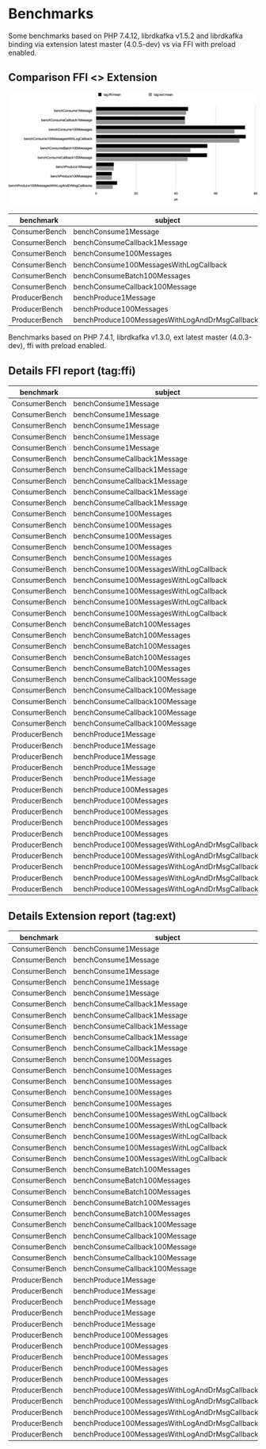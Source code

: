 # Benchmarks

Some benchmarks based on PHP 7.4.12, librdkafka v1.5.2 and librdkafka binding via extension latest master (4.0.5-dev) vs via FFI with preload enabled.

## Comparison FFI <> Extension

![benchmarks](img/benchmarks.png)


| benchmark     | subject                                         | set | revs | tag:ffi:mean | tag:ext:mean |
|---------------|-------------------------------------------------|-----|------|--------------|--------------|
| ConsumerBench | benchConsume1Message                            | 0   | 100  | 46,107.726μs | 45,096.940μs |
| ConsumerBench | benchConsumeCallback1Message                    | 0   | 100  | 44,515.082μs | 44,588.154μs |
| ConsumerBench | benchConsume100Messages                         | 0   | 100  | 74,666.572μs | 69,413.848μs |
| ConsumerBench | benchConsume100MessagesWithLogCallback          | 0   | 100  | 75,043.452μs | 71,883.104μs |
| ConsumerBench | benchConsumeBatch100Messages                    | 0   | 100  | 55,729.572μs | 47,300.918μs |
| ConsumerBench | benchConsumeCallback100Message                  | 0   | 100  | 55,595.076μs | 45,853.820μs |
| ProducerBench | benchProduce1Message                            | 0   | 100  | 8,855.272μs  | 8,759.604μs  |
| ProducerBench | benchProduce100Messages                         | 0   | 100  | 7,908.822μs  | 7,849.658μs  |
| ProducerBench | benchProduce100MessagesWithLogAndDrMsgCallbacks | 0   | 100  | 10,502.396μs | 8,361.642μs  |

Benchmarks based on PHP 7.4.1, librdkafka v1.3.0, ext latest master (4.0.3-dev), ffi with preload enabled.

## Details FFI report (tag:ffi)

| benchmark     | subject                                         | set | revs | iter | mem_peak | time_rev     | comp_z_value | comp_deviation |
|---------------|-------------------------------------------------|-----|------|------|----------|--------------|--------------|----------------|
| ConsumerBench | benchConsume1Message                            | 0   | 100  | 0    | 488,488b | 47,685.410μs | +1.66σ       | +3.42%         |
| ConsumerBench | benchConsume1Message                            | 0   | 100  | 1    | 488,488b | 45,422.800μs | -0.72σ       | -1.49%         |
| ConsumerBench | benchConsume1Message                            | 0   | 100  | 2    | 488,488b | 46,199.460μs | +0.10σ       | +0.20%         |
| ConsumerBench | benchConsume1Message                            | 0   | 100  | 3    | 488,488b | 46,348.450μs | +0.25σ       | +0.52%         |
| ConsumerBench | benchConsume1Message                            | 0   | 100  | 4    | 488,488b | 44,882.510μs | -1.29σ       | -2.66%         |
| ConsumerBench | benchConsumeCallback1Message                    | 0   | 100  | 0    | 525,760b | 44,271.400μs | -0.22σ       | -0.55%         |
| ConsumerBench | benchConsumeCallback1Message                    | 0   | 100  | 1    | 525,760b | 43,337.760μs | -1.07σ       | -2.64%         |
| ConsumerBench | benchConsumeCallback1Message                    | 0   | 100  | 2    | 525,760b | 46,607.490μs | +1.90σ       | +4.70%         |
| ConsumerBench | benchConsumeCallback1Message                    | 0   | 100  | 3    | 525,760b | 44,085.260μs | -0.39σ       | -0.97%         |
| ConsumerBench | benchConsumeCallback1Message                    | 0   | 100  | 4    | 525,760b | 44,273.500μs | -0.22σ       | -0.54%         |
| ConsumerBench | benchConsume100Messages                         | 0   | 100  | 0    | 488,488b | 73,739.290μs | -0.55σ       | -1.24%         |
| ConsumerBench | benchConsume100Messages                         | 0   | 100  | 1    | 488,488b | 75,791.660μs | +0.67σ       | +1.51%         |
| ConsumerBench | benchConsume100Messages                         | 0   | 100  | 2    | 488,488b | 73,237.580μs | -0.85σ       | -1.91%         |
| ConsumerBench | benchConsume100Messages                         | 0   | 100  | 3    | 488,488b | 77,443.130μs | +1.64σ       | +3.72%         |
| ConsumerBench | benchConsume100Messages                         | 0   | 100  | 4    | 488,488b | 73,121.200μs | -0.91σ       | -2.07%         |
| ConsumerBench | benchConsume100MessagesWithLogCallback          | 0   | 100  | 0    | 488,736b | 73,983.490μs | -0.7σ        | -1.41%         |
| ConsumerBench | benchConsume100MessagesWithLogCallback          | 0   | 100  | 1    | 488,736b | 73,958.510μs | -0.72σ       | -1.45%         |
| ConsumerBench | benchConsume100MessagesWithLogCallback          | 0   | 100  | 2    | 488,736b | 77,794.580μs | +1.82σ       | +3.67%         |
| ConsumerBench | benchConsume100MessagesWithLogCallback          | 0   | 100  | 3    | 488,736b | 75,583.260μs | +0.36σ       | +0.72%         |
| ConsumerBench | benchConsume100MessagesWithLogCallback          | 0   | 100  | 4    | 488,736b | 73,897.420μs | -0.76σ       | -1.53%         |
| ConsumerBench | benchConsumeBatch100Messages                    | 0   | 100  | 0    | 488,520b | 55,756.600μs | +0.02σ       | +0.05%         |
| ConsumerBench | benchConsumeBatch100Messages                    | 0   | 100  | 1    | 488,520b | 57,059.860μs | +0.91σ       | +2.39%         |
| ConsumerBench | benchConsumeBatch100Messages                    | 0   | 100  | 2    | 488,520b | 57,205.070μs | +1.01σ       | +2.65%         |
| ConsumerBench | benchConsumeBatch100Messages                    | 0   | 100  | 3    | 488,520b | 55,499.570μs | -0.16σ       | -0.41%         |
| ConsumerBench | benchConsumeBatch100Messages                    | 0   | 100  | 4    | 488,520b | 53,126.760μs | -1.77σ       | -4.67%         |
| ConsumerBench | benchConsumeCallback100Message                  | 0   | 100  | 0    | 525,760b | 54,018.900μs | -1.03σ       | -2.84%         |
| ConsumerBench | benchConsumeCallback100Message                  | 0   | 100  | 1    | 525,760b | 56,556.670μs | +0.63σ       | +1.73%         |
| ConsumerBench | benchConsumeCallback100Message                  | 0   | 100  | 2    | 525,760b | 55,891.640μs | +0.19σ       | +0.53%         |
| ConsumerBench | benchConsumeCallback100Message                  | 0   | 100  | 3    | 525,760b | 53,731.210μs | -1.22σ       | -3.35%         |
| ConsumerBench | benchConsumeCallback100Message                  | 0   | 100  | 4    | 525,760b | 57,776.960μs | +1.42σ       | +3.92%         |
| ProducerBench | benchProduce1Message                            | 0   | 100  | 0    | 466,912b | 8,910.150μs  | +0.25σ       | +0.62%         |
| ProducerBench | benchProduce1Message                            | 0   | 100  | 1    | 466,912b | 9,255.640μs  | +1.82σ       | +4.52%         |
| ProducerBench | benchProduce1Message                            | 0   | 100  | 2    | 466,912b | 8,695.220μs  | -0.73σ       | -1.81%         |
| ProducerBench | benchProduce1Message                            | 0   | 100  | 3    | 466,912b | 8,776.320μs  | -0.36σ       | -0.89%         |
| ProducerBench | benchProduce1Message                            | 0   | 100  | 4    | 466,912b | 8,639.030μs  | -0.98σ       | -2.44%         |
| ProducerBench | benchProduce100Messages                         | 0   | 100  | 0    | 466,912b | 7,674.560μs  | -0.94σ       | -2.96%         |
| ProducerBench | benchProduce100Messages                         | 0   | 100  | 1    | 466,912b | 8,245.910μs  | +1.35σ       | +4.26%         |
| ProducerBench | benchProduce100Messages                         | 0   | 100  | 2    | 466,912b | 8,158.350μs  | +1.00σ       | +3.16%         |
| ProducerBench | benchProduce100Messages                         | 0   | 100  | 3    | 466,912b | 7,637.510μs  | -1.09σ       | -3.43%         |
| ProducerBench | benchProduce100Messages                         | 0   | 100  | 4    | 466,912b | 7,827.780μs  | -0.32σ       | -1.02%         |
| ProducerBench | benchProduce100MessagesWithLogAndDrMsgCallbacks | 0   | 100  | 0    | 586,200b | 10,791.340μs | +0.96σ       | +2.75%         |
| ProducerBench | benchProduce100MessagesWithLogAndDrMsgCallbacks | 0   | 100  | 1    | 586,200b | 10,260.960μs | -0.8σ        | -2.3%          |
| ProducerBench | benchProduce100MessagesWithLogAndDrMsgCallbacks | 0   | 100  | 2    | 586,200b | 10,911.010μs | +1.36σ       | +3.89%         |
| ProducerBench | benchProduce100MessagesWithLogAndDrMsgCallbacks | 0   | 100  | 3    | 586,200b | 10,417.670μs | -0.28σ       | -0.81%         |
| ProducerBench | benchProduce100MessagesWithLogAndDrMsgCallbacks | 0   | 100  | 4    | 586,200b | 10,131.000μs | -1.23σ       | -3.54%         |

## Details Extension report (tag:ext)

| benchmark     | subject                                         | set | revs | iter | mem_peak   | time_rev     | comp_z_value | comp_deviation |
|---------------|-------------------------------------------------|-----|------|------|------------|--------------|--------------|----------------|
| ConsumerBench | benchConsume1Message                            | 0   | 100  | 0    | 1,400,560b | 44,567.040μs | -0.93σ       | -1.18%         |
| ConsumerBench | benchConsume1Message                            | 0   | 100  | 1    | 1,400,560b | 45,651.450μs | +0.97σ       | +1.23%         |
| ConsumerBench | benchConsume1Message                            | 0   | 100  | 2    | 1,400,560b | 45,231.240μs | +0.23σ       | +0.30%         |
| ConsumerBench | benchConsume1Message                            | 0   | 100  | 3    | 1,400,560b | 44,303.490μs | -1.39σ       | -1.76%         |
| ConsumerBench | benchConsume1Message                            | 0   | 100  | 4    | 1,400,560b | 45,731.480μs | +1.11σ       | +1.41%         |
| ConsumerBench | benchConsumeCallback1Message                    | 0   | 100  | 0    | 1,400,592b | 45,259.580μs | +0.79σ       | +1.51%         |
| ConsumerBench | benchConsumeCallback1Message                    | 0   | 100  | 1    | 1,400,592b | 45,741.460μs | +1.35σ       | +2.59%         |
| ConsumerBench | benchConsumeCallback1Message                    | 0   | 100  | 2    | 1,400,592b | 44,645.190μs | +0.07σ       | +0.13%         |
| ConsumerBench | benchConsumeCallback1Message                    | 0   | 100  | 3    | 1,400,592b | 43,859.620μs | -0.85σ       | -1.63%         |
| ConsumerBench | benchConsumeCallback1Message                    | 0   | 100  | 4    | 1,400,592b | 43,434.920μs | -1.35σ       | -2.59%         |
| ConsumerBench | benchConsume100Messages                         | 0   | 100  | 0    | 1,400,560b | 68,508.970μs | -1.16σ       | -1.3%          |
| ConsumerBench | benchConsume100Messages                         | 0   | 100  | 1    | 1,400,560b | 69,357.410μs | -0.07σ       | -0.08%         |
| ConsumerBench | benchConsume100Messages                         | 0   | 100  | 2    | 1,400,560b | 69,344.060μs | -0.09σ       | -0.1%          |
| ConsumerBench | benchConsume100Messages                         | 0   | 100  | 3    | 1,400,560b | 70,840.330μs | +1.84σ       | +2.06%         |
| ConsumerBench | benchConsume100Messages                         | 0   | 100  | 4    | 1,400,560b | 69,018.470μs | -0.51σ       | -0.57%         |
| ConsumerBench | benchConsume100MessagesWithLogCallback          | 0   | 100  | 0    | 1,400,624b | 71,994.990μs | +0.24σ       | +0.16%         |
| ConsumerBench | benchConsume100MessagesWithLogCallback          | 0   | 100  | 1    | 1,400,624b | 71,201.040μs | -1.46σ       | -0.95%         |
| ConsumerBench | benchConsume100MessagesWithLogCallback          | 0   | 100  | 2    | 1,400,624b | 72,480.170μs | +1.28σ       | +0.83%         |
| ConsumerBench | benchConsume100MessagesWithLogCallback          | 0   | 100  | 3    | 1,400,624b | 72,228.240μs | +0.74σ       | +0.48%         |
| ConsumerBench | benchConsume100MessagesWithLogCallback          | 0   | 100  | 4    | 1,400,624b | 71,511.080μs | -0.8σ        | -0.52%         |
| ConsumerBench | benchConsumeBatch100Messages                    | 0   | 100  | 0    | 1,400,592b | 48,396.030μs | +1.03σ       | +2.32%         |
| ConsumerBench | benchConsumeBatch100Messages                    | 0   | 100  | 1    | 1,400,592b | 47,931.280μs | +0.59σ       | +1.33%         |
| ConsumerBench | benchConsumeBatch100Messages                    | 0   | 100  | 2    | 1,400,592b | 45,829.000μs | -1.38σ       | -3.11%         |
| ConsumerBench | benchConsumeBatch100Messages                    | 0   | 100  | 3    | 1,400,592b | 48,147.970μs | +0.79σ       | +1.79%         |
| ConsumerBench | benchConsumeBatch100Messages                    | 0   | 100  | 4    | 1,400,592b | 46,200.310μs | -1.03σ       | -2.33%         |
| ConsumerBench | benchConsumeCallback100Message                  | 0   | 100  | 0    | 1,400,592b | 46,953.640μs | +1.14σ       | +2.40%         |
| ConsumerBench | benchConsumeCallback100Message                  | 0   | 100  | 1    | 1,400,592b | 44,325.330μs | -1.58σ       | -3.33%         |
| ConsumerBench | benchConsumeCallback100Message                  | 0   | 100  | 2    | 1,400,592b | 45,583.250μs | -0.28σ       | -0.59%         |
| ConsumerBench | benchConsumeCallback100Message                  | 0   | 100  | 3    | 1,400,592b | 46,844.910μs | +1.02σ       | +2.16%         |
| ConsumerBench | benchConsumeCallback100Message                  | 0   | 100  | 4    | 1,400,592b | 45,561.970μs | -0.3σ        | -0.64%         |
| ProducerBench | benchProduce1Message                            | 0   | 100  | 0    | 1,400,136b | 8,666.770μs  | -0.56σ       | -1.06%         |
| ProducerBench | benchProduce1Message                            | 0   | 100  | 1    | 1,400,136b | 8,571.540μs  | -1.13σ       | -2.15%         |
| ProducerBench | benchProduce1Message                            | 0   | 100  | 2    | 1,400,136b | 8,684.310μs  | -0.45σ       | -0.86%         |
| ProducerBench | benchProduce1Message                            | 0   | 100  | 3    | 1,400,136b | 9,051.050μs  | +1.75σ       | +3.33%         |
| ProducerBench | benchProduce1Message                            | 0   | 100  | 4    | 1,400,136b | 8,824.350μs  | +0.39σ       | +0.74%         |
| ProducerBench | benchProduce100Messages                         | 0   | 100  | 0    | 1,400,136b | 8,214.930μs  | +1.50σ       | +4.65%         |
| ProducerBench | benchProduce100Messages                         | 0   | 100  | 1    | 1,400,136b | 8,021.700μs  | +0.71σ       | +2.19%         |
| ProducerBench | benchProduce100Messages                         | 0   | 100  | 2    | 1,400,136b | 7,804.970μs  | -0.18σ       | -0.57%         |
| ProducerBench | benchProduce100Messages                         | 0   | 100  | 3    | 1,400,136b | 7,533.130μs  | -1.3σ        | -4.03%         |
| ProducerBench | benchProduce100Messages                         | 0   | 100  | 4    | 1,400,136b | 7,673.560μs  | -0.72σ       | -2.24%         |
| ProducerBench | benchProduce100MessagesWithLogAndDrMsgCallbacks | 0   | 100  | 0    | 1,400,264b | 8,310.200μs  | -0.27σ       | -0.62%         |
| ProducerBench | benchProduce100MessagesWithLogAndDrMsgCallbacks | 0   | 100  | 1    | 1,400,264b | 8,547.470μs  | +0.98σ       | +2.22%         |
| ProducerBench | benchProduce100MessagesWithLogAndDrMsgCallbacks | 0   | 100  | 2    | 1,400,264b | 8,586.230μs  | +1.19σ       | +2.69%         |
| ProducerBench | benchProduce100MessagesWithLogAndDrMsgCallbacks | 0   | 100  | 3    | 1,400,264b | 8,296.720μs  | -0.34σ       | -0.78%         |
| ProducerBench | benchProduce100MessagesWithLogAndDrMsgCallbacks | 0   | 100  | 4    | 1,400,264b | 8,067.590μs  | -1.56σ       | -3.52%         |

